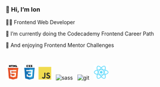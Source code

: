 <h3>👋 Hi, I’m Ion</h3>

👨‍💻 Frontend Web Developer

🌱 I’m currently doing the Codecademy Frontend Career Path 

🌱 And enjoying Frontend Mentor Challenges

<br>

<p>
  <img src="https://raw.githubusercontent.com/devicons/devicon/master/icons/html5/html5-original-wordmark.svg" alt="html5" width="40" height="40"/>
  <img src="https://raw.githubusercontent.com/devicons/devicon/master/icons/css3/css3-original-wordmark.svg" alt="css3" width="40" height="40"/>
  <img src="https://raw.githubusercontent.com/devicons/devicon/master/icons/javascript/javascript-original.svg" alt="javascript" width="35" height="35"/>
  &nbsp;
  <img src="https://cdn.jsdelivr.net/gh/devicons/devicon/icons/sass/sass-original.svg" alt="sass" width="40" height="40"/>
  &nbsp;
  <img src="https://cdn.jsdelivr.net/gh/devicons/devicon/icons/git/git-original.svg" alt="git" width="35" height="35"/>
  &nbsp;
  <img src="https://raw.githubusercontent.com/izumin5210/emojipack-for-devicon/master/png/react.png" alt="react" width="40" height="40" />
</p>


